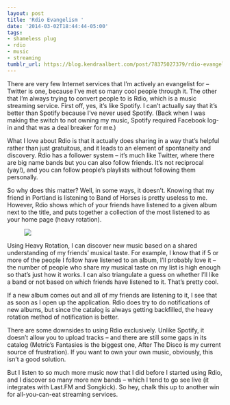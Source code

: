 ```yaml
---
layout: post
title: 'Rdio Evangelism '
date: '2014-03-02T18:44:44-05:00'
tags:
- shameless plug
- rdio
- music
- streaming
tumblr_url: https://blog.kendraalbert.com/post/78375027379/rdio-evangelism
---
```

There are very few Internet services that I’m actively an evangelist for – Twitter is one, because I’ve met so many cool people through it. The other that I’m always trying to convert people to is Rdio, which is a music streaming service.&nbsp;<!-- more -->First off, yes, it’s like Spotify.&nbsp;I can’t actually say that it’s better than Spotify because I’ve never used Spotify. (Back when I was making the switch to not owning my music, Spotify required Facebook log-in and that was a deal breaker for me.)&nbsp;

What I love about Rdio is that it actually does sharing in a way that’s helpful rather than just gratuitous, and it leads to an element of spontaneity and discovery. Rdio has a follower system – it’s much like Twitter, where there are big name bands but you can also follow friends. It’s not reciprocal (yay!), and you can follow people’s playlists without following them personally.

So why does this matter? Well, in some ways, it doesn’t. Knowing that my friend in Portland is listening to Band of Horses is pretty useless to me. However, Rdio shows which of your friends have listened to a given album next to the title, and puts together a collection of the most listened to as your home page (heavy rotation).

<figure class="tmblr-full" data-orig-height="386" data-orig-width="500"><img src="https://66.media.tumblr.com/99bbb47900eea2782c9fe87822ac7d14/d12f8f0c5cd50a9d-71/s540x810/aa6131636c6d663cf76567e7e93a641e44a85a08.png" data-orig-height="386" data-orig-width="500"></figure>

Using Heavy Rotation, I can discover new music based on a shared understanding of my friends’ musical taste. For example, I know that if 5 or more of the people I follow have listened to an album, I’ll probably love it – the number of people who share my musical taste on my list is high enough so that’s just how it works. I can also triangulate a guess on whether I’ll like a band or not based on which friends have listened to it. That’s pretty cool.&nbsp;

If a new album comes out and all of my friends are listening to it, I see that as soon as I open up the application. Rdio does try to do notifications of new albums, but since the catalog is always getting backfilled, the heavy rotation method of notification is better.

There are some downsides to using Rdio exclusively. Unlike Spotify, it doesn’t allow you to upload tracks – and there are still some gaps in its catalog (Metric’s Fantasies is the biggest one, After The Disco is my current source of frustration). If you want to own your own music, obviously, this isn’t a good solution.&nbsp;

But I listen to so much more music now that I did before I started using Rdio, and I discover so many more new bands – which I tend to go see live (it integrates with Last.FM and Songkick). So hey, chalk this up to another win for all-you-can-eat streaming services.

